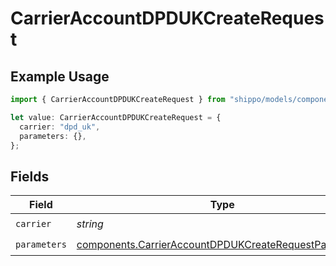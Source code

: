 # CarrierAccountDPDUKCreateRequest

## Example Usage

```typescript
import { CarrierAccountDPDUKCreateRequest } from "shippo/models/components";

let value: CarrierAccountDPDUKCreateRequest = {
  carrier: "dpd_uk",
  parameters: {},
};
```

## Fields

| Field                                                                                                                          | Type                                                                                                                           | Required                                                                                                                       | Description                                                                                                                    | Example                                                                                                                        |
| ------------------------------------------------------------------------------------------------------------------------------ | ------------------------------------------------------------------------------------------------------------------------------ | ------------------------------------------------------------------------------------------------------------------------------ | ------------------------------------------------------------------------------------------------------------------------------ | ------------------------------------------------------------------------------------------------------------------------------ |
| `carrier`                                                                                                                      | *string*                                                                                                                       | :heavy_check_mark:                                                                                                             | N/A                                                                                                                            | dpd_uk                                                                                                                         |
| `parameters`                                                                                                                   | [components.CarrierAccountDPDUKCreateRequestParameters](../../models/components/carrieraccountdpdukcreaterequestparameters.md) | :heavy_check_mark:                                                                                                             | N/A                                                                                                                            |                                                                                                                                |